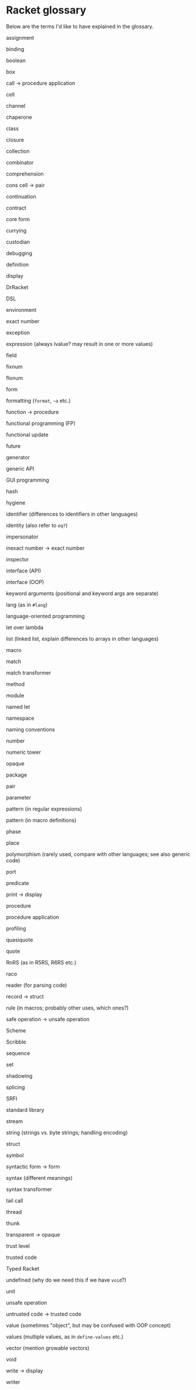 # Racket glossary

Below are the terms I'd like to have explained in the glossary.

assignment

binding

boolean

box

call → procedure application

cell

channel

chaperone

class

closure

collection

combinator

comprehension

cons cell → pair

continuation

contract

core form

currying

custodian

debugging

definition

display

DrRacket

DSL

environment

exact number

exception

expression (always lvalue? may result in one or more values)

field

fixnum

flonum

form

formatting (`format`, `~a` etc.)

function → procedure

functional programming (FP)

functional update

future

generator

generic API

GUI programming

hash

hygiene

identifier (differences to identifiers in other languages)

identity (also refer to `eq?`)

impersonator

inexact number → exact number

inspector

interface (API)

interface (OOP)

keyword arguments (positional and keyword args are separate)

lang (as in `#lang`)

language-oriented programming

let over lambda

list (linked list, explain differences to arrays in other languages)

macro

match

match transformer

method

module

named let

namespace

naming conventions

number

numeric tower

opaque

package

pair

parameter

pattern (in regular expressions)

pattern (in macro definitions)

phase

place

polymorphism (rarely used, compare with other languages; see also generic code)

port

predicate

print → display

procedure

procedure application

profiling

quasiquote

quote

RnRS (as in R5RS, R6RS etc.)

raco

reader (for parsing code)

record → struct

rule (in macros; probably other uses, which ones?)

safe operation → unsafe operation

Scheme

Scribble

sequence

set

shadowing

splicing

SRFI

standard library

stream

string (strings vs. byte strings; handling encoding)

struct

symbol

syntactic form → form

syntax (different meanings)

syntax transformer

tail call

thread

thunk

transparent → opaque

trust level

trusted code

Typed Racket

undefined (why do we need this if we have `void`?)

unit

unsafe operation

untrusted code → trusted code

value (sometimes "object", but may be confused with OOP concept)

values (multiple values, as in `define-values` etc.)

vector (mention growable vectors)

void

write → display

writer
